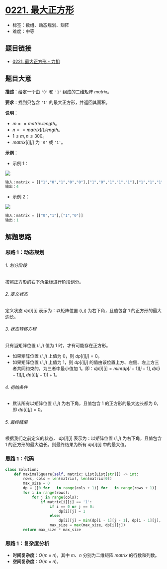 # [0221. 最大正方形](https://leetcode.cn/problems/maximal-square/)

- 标签：数组、动态规划、矩阵
- 难度：中等

## 题目链接

- [0221. 最大正方形 - 力扣](https://leetcode.cn/problems/maximal-square/)

## 题目大意

**描述**：给定一个由 `'0'` 和 `'1'` 组成的二维矩阵 $matrix$。

**要求**：找到只包含 `'1'` 的最大正方形，并返回其面积。

**说明**：

- $m == matrix.length$。
- $n == matrix[i].length$。
- $1 \le m, n \le 300$。
- $matrix[i][j]$ 为 `'0'` 或 `'1'`。

**示例**：

- 示例 1：

![](https://assets.leetcode.com/uploads/2020/11/26/max1grid.jpg)

```python
输入：matrix = [["1","0","1","0","0"],["1","0","1","1","1"],["1","1","1","1","1"],["1","0","0","1","0"]]
输出：4
```

- 示例 2：

![](https://assets.leetcode.com/uploads/2020/11/26/max2grid.jpg)

```python
输入：matrix = [["0","1"],["1","0"]]
输出：1
```

## 解题思路

### 思路 1：动态规划

###### 1. 划分阶段

按照正方形的右下角坐标进行阶段划分。

###### 2. 定义状态

定义状态 $dp[i][j]$ 表示为：以矩阵位置 $(i, j)$ 为右下角，且值包含 $1$ 的正方形的最大边长。

###### 3. 状态转移方程

只有当矩阵位置 $(i, j)$ 值为 $1$ 时，才有可能存在正方形。

- 如果矩阵位置 $(i, j)$ 上值为 $0$，则 $dp[i][j] = 0$。
- 如果矩阵位置 $(i, j)$ 上值为 $1$，则 $dp[i][j]$ 的值由该位置上方、左侧、左上方三者共同约束的，为三者中最小值加 $1$。即：$dp[i][j] = min(dp[i - 1][j - 1], dp[i - 1][j], dp[i][j - 1]) + 1$。

###### 4. 初始条件

- 默认所有以矩阵位置 $(i, j)$ 为右下角，且值包含 $1$ 的正方形的最大边长都为 $0$，即 $dp[i][j] = 0$。

###### 5. 最终结果

根据我们之前定义的状态， $dp[i][j]$ 表示为：以矩阵位置 $(i, j)$ 为右下角，且值包含 $1$ 的正方形的最大边长。则最终结果为所有 $dp[i][j]$ 中的最大值。

### 思路 1：代码

```python
class Solution:
    def maximalSquare(self, matrix: List[List[str]]) -> int:
        rows, cols = len(matrix), len(matrix[0])
        max_size = 0
        dp = [[0 for _ in range(cols + 1)] for _ in range(rows + 1)]
        for i in range(rows):
            for j in range(cols):
                if matrix[i][j] == '1':
                    if i == 0 or j == 0:
                        dp[i][j] = 1
                    else:
                        dp[i][j] = min(dp[i - 1][j - 1], dp[i - 1][j], dp[i][j - 1]) + 1
                    max_size = max(max_size, dp[i][j])
        return max_size * max_size
```

### 思路 1：复杂度分析

- **时间复杂度**：$O(m \times n)$，其中 $m$、$n$ 分别为二维矩阵 $matrix$ 的行数和列数。
- **空间复杂度**：$O(m \times n)$。
